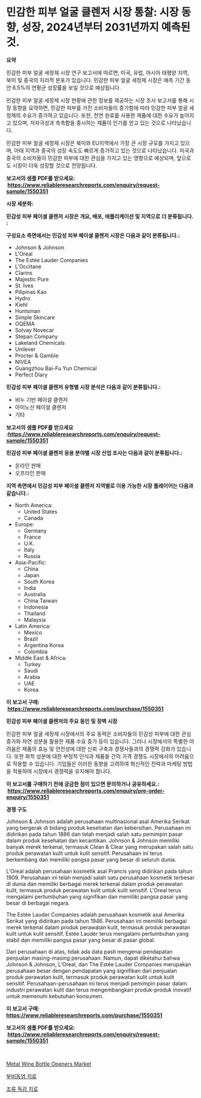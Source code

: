 <p><h1>민감한 피부 얼굴 클렌저 시장 통찰: 시장 동향, 성장, 2024년부터 2031년까지 예측된 것.</h1></p><p><strong>요약</strong></p>
<p><p>민감한 피부 얼굴 세정제 시장 연구 보고서에 따르면, 미국, 유럽, 아시아 태평양 지역, 북미 및 중국의 지리적 분포가 있습니다. 민감한 피부 얼굴 세정제 시장은 예측 기간 동안 6.5%의 연평균 성장률을 보일 것으로 예상됩니다.</p><p>민감한 피부 얼굴 세정제 시장 현황에 관한 정보를 제공하는 시장 조사 보고서를 통해 시장 동향을 요약하면, 민감한 피부를 가진 소비자들이 증가함에 따라 민감한 피부 얼굴 세정제의 수요가 증가하고 있습니다. 또한, 천연 원료를 사용한 제품에 대한 수요가 높아지고 있으며, 저자극성과 촉촉함을 중시하는 제품이 인기를 얻고 있는 것으로 나타났습니다.</p><p>민감한 피부 얼굴 세정제 시장은 북미와 EU지역에서 가장 큰 시장 규모를 가지고 있으며, 아태 지역과 중국의 성장 속도도 빠르게 증가하고 있는 것으로 나타났습니다. 미국과 중국의 소비자들이 민감한 피부에 대한 관심을 가지고 있는 영향으로 예상되며, 앞으로도 시장이 더욱 성장할 것으로 전망됩니다.</p></p>
<p><strong>보고서의 샘플 PDF를 받으세요: &nbsp;<a href="https://www.reliableresearchreports.com/enquiry/request-sample/1550351">https://www.reliableresearchreports.com/enquiry/request-sample/1550351</a></strong></p>
<p><strong>시장 세분화:</strong></p>
<p><strong> 민감성 피부 페이셜 클렌저 시장은 개요, 배포, 애플리케이션 및 지역으로 더 분류됩니다. :</strong></p>
<p><strong>구성요소 측면에서는 민감성 피부 페이셜 클렌저 시장은 다음과 같이 분류됩니다.:</strong></p>
<p><ul><li>Johnson & Johnson</li><li>L'Oreal</li><li>The Estée Lauder Companies</li><li>L'Occitane</li><li>Clarins</li><li>Majestic Pure</li><li>St. Ives</li><li>Pilipinas Kao</li><li>Hydro</li><li>Kiehl</li><li>Huntsman</li><li>Simple Skincare</li><li>OQEMA</li><li>Solvay Novecar</li><li>Stepan Company</li><li>Lakeland Chemicals</li><li>Unilever</li><li>Procter & Gamble</li><li>NIVEA</li><li>Guangzhou Bai-Fu Yun Chemical</li><li>Perfect Diary</li></ul></p>
<p><strong> 민감성 피부 페이셜 클렌저 유형별 시장 분석은 다음과 같이 분류됩니다.:</strong></p>
<p><ul><li>비누 기반 페이셜 클렌저</li><li>아미노산 페이셜 클렌저</li><li>기타</li></ul></p>
<p><strong>보고서의 샘플 PDF를 받으세요 :<a href="https://www.reliableresearchreports.com/enquiry/request-sample/1550351">https://www.reliableresearchreports.com/enquiry/request-sample/1550351</a></strong></p>
<p><strong> 민감성 피부 페이셜 클렌저 응용 분야별 시장 산업 조사는 다음과 같이 분류됩니다.:</strong></p>
<p><ul><li>온라인 판매</li><li>오프라인 판매</li></ul></p>
<p><strong>지역 측면에서 민감성 피부 페이셜 클렌저 지역별로 이용 가능한 시장 플레이어는 다음과 같습니다.:</strong></p>
<p><ul>
    <li>
        North America:
        <ul>
            <li>United States</li>
            <li>Canada</li>
        </ul>
    </li>
    <li>
        Europe:
        <ul>
            <li>Germany</li>
            <li>France</li>
            <li>U.K.</li>
            <li>Italy</li>
            <li>Russia</li>
        </ul>
    </li>
    <li>
        Asia-Pacific:
        <ul>
            <li>China</li>
            <li>Japan</li>
            <li>South Korea</li>
            <li>India</li>
            <li>Australia</li>
            <li>China Taiwan</li>
            <li>Indonesia</li>
            <li>Thailand</li>
            <li>Malaysia</li>
        </ul>
    </li>
    <li>
        Latin America:
        <ul>
            <li>Mexico</li>
            <li>Brazil</li>
            <li>Argentina Korea</li>
            <li>Colombia</li>
        </ul>
    </li>
    <li>
        Middle East & Africa:
        <ul>
            <li>Turkey</li>
            <li>Saudi</li>
            <li>Arabia</li>
            <li>UAE</li>
            <li>Korea</li>
        </ul>
    </li>
    </ul></p>
<p><strong>이 보고서 구매: &nbsp;<a href="https://www.reliableresearchreports.com/purchase/1550351">https://www.reliableresearchreports.com/purchase/1550351</a></strong></p>
<p><strong>민감성 피부 페이셜 클렌저의 주요 동인 및 장벽 시장</strong></p>
<p><p>민감한 피부 얼굴 세정제 시장에서의 주요 동력은 소비자들의 민감성 피부에 대한 관심 증가와 자연 성분을 활용한 제품 수요 증가 등이 있습니다. 그러나 시장에서의 특별한 어려움은 제품의 효능 및 안전성에 대한 신뢰 구축과 경쟁사들과의 경쟁력 강화가 있습니다. 또한 화학 성분에 대한 부정적 인식과 제품들 간의 가격 경쟁도 시장에서의 어려움으로 작용할 수 있습니다. 기업들은 이러한 동향을 고려하여 혁신적인 전략과 마케팅 방법을 적용하여 시장에서 경쟁력을 유지해야 합니다.</p></p>
<p><strong>이 보고서를 구매하기 전에 궁금한 점이 있으면 문의하거나 공유하세요.: &nbsp;<a href="https://www.reliableresearchreports.com/enquiry/pre-order-enquiry/1550351">https://www.reliableresearchreports.com/enquiry/pre-order-enquiry/1550351</a></strong></p>
<p><strong>경쟁 구도</strong></p>
<p><p>Johnson & Johnson adalah perusahaan multinasional asal Amerika Serikat yang bergerak di bidang produk kesehatan dan kebersihan. Perusahaan ini didirikan pada tahun 1886 dan telah menjadi salah satu pemimpin pasar dalam produk kesehatan dan kecantikan. Johnson & Johnson memiliki banyak merek terkenal, termasuk Clean & Clear yang merupakan salah satu produk perawatan kulit untuk kulit sensitif. Perusahaan ini terus berkembang dan memiliki pangsa pasar yang besar di seluruh dunia.</p><p>L'Oreal adalah perusahaan kosmetik asal Prancis yang didirikan pada tahun 1909. Perusahaan ini telah menjadi salah satu perusahaan kosmetik terbesar di dunia dan memiliki berbagai merek terkenal dalam produk perawatan kulit, termasuk produk perawatan kulit untuk kulit sensitif. L'Oreal terus mengalami pertumbuhan yang signifikan dan memiliki pangsa pasar yang besar di berbagai negara.</p><p>The Estée Lauder Companies adalah perusahaan kosmetik asal Amerika Serikat yang didirikan pada tahun 1946. Perusahaan ini memiliki berbagai merek terkenal dalam produk perawatan kulit, termasuk produk perawatan kulit untuk kulit sensitif. Estée Lauder terus mengalami pertumbuhan yang stabil dan memiliki pangsa pasar yang besar di pasar global.</p><p>Dari perusahaan di atas, tidak ada data pasti mengenai pendapatan penjualan masing-masing perusahaan. Namun, dapat diketahui bahwa Johnson & Johnson, L'Oreal, dan The Estée Lauder Companies merupakan perusahaan besar dengan pendapatan yang signifikan dari penjualan produk perawatan kulit, termasuk produk perawatan kulit untuk kulit sensitif. Perusahaan-perusahaan ini terus menjadi pemimpin pasar dalam industri perawatan kulit dan terus mengembangkan produk-produk inovatif untuk memenuhi kebutuhan konsumen.</p></p>
<p><strong>이 보고서 구매: &nbsp; <a href="https://www.reliableresearchreports.com/purchase/1550351">https://www.reliableresearchreports.com/purchase/1550351</a></strong></p>
<p><strong>보고서의 샘플 PDF를 받으세요: &nbsp;<a href="https://www.reliableresearchreports.com/enquiry/request-sample/1550351">https://www.reliableresearchreports.com/enquiry/request-sample/1550351</a></strong><strong></strong></p>
<p>&nbsp;</p>
<p><p><a href="https://github.com/Alonsoolds3wq1d81czn8rbol/Market-Research-Report-List-1/blob/main/metal-wine-bottle-openers-market.md">Metal Wine Bottle Openers Market</a></p><p><a href="https://github.com/vsnao330707/Market-Research-Report-List-1/blob/main/91727295978.md">부비동염 치료</a></p><p><a href="https://github.com/laholand/Market-Research-Report-List-3/blob/main/45294305977.md">조류 독감 치료</a></p></p>